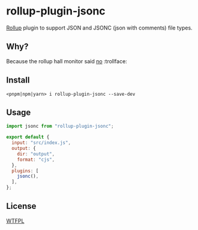 
# rollup-plugin-jsonc

[Rollup](https://rollupjs.org) plugin to support JSON and JSONC (json with comments) file types.

## Why?

Because the rollup hall monitor said [no](https://github.com/rollup/plugins/issues/44) :trollface:

## Install

```cli
<pnpm|npm|yarn> i rollup-plugin-jsonc --save-dev
```

## Usage

```js
import jsonc from "rollup-plugin-jsonc";

export default {
  input: "src/index.js",
  output: {
    dir: "output",
    format: "cjs",
  },
  plugins: [
    jsonc(),
  ],
};
```

## License

[WTFPL](#LICENSE)
